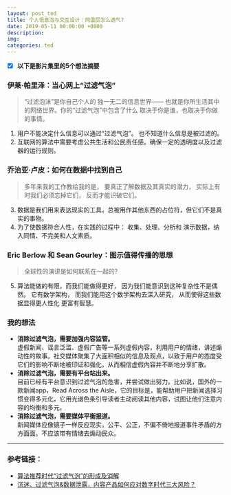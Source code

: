 ```yaml
---
layout: post_ted
title: 个人信息泡与交互设计：同温层怎么透气?
date: 2019-05-11 00:00:00 +0800
description:
img:
categories: ted
---
```


- [x] **以下是影片集里的5个想法摘要**

### 伊莱·帕里泽：当心网上“过滤气泡”
> “过滤泡沫”是你自己个人的 独一无二的信息世界—— 也就是你所生活其中的网络世界。你的“过滤气泡”中包含了什么 取决于你是谁，也取决于你做的事情。

1. 用户不能决定什么信息可以通过“过滤气泡”。 也不知道什么信息是被过滤的。
2. 互联网的算法中需要考虑公共生活和公民责任感。确保一定的透明度以及过滤器的运行规则。
 
### 乔治亚·卢皮：如何在数据中找到自己
> 多年来我的工作教给我的是， 要真正了解数据及其真实的潜力， 实际上有时我们必须忘掉它们， 反而才能识破它们。
 
3. 数据是我们用来表达现实的工具，总被用作其他东西的占位符，但它们不是真实的事物。
4. 为了使数据符合人性，在实践的过程中： 收集、处理、分析和 演示数据，纳入同情、不完美和人文素质。

### Eric Berlow 和 Sean Gourley：图示值得传播的思想
> 全球性的演讲是如何联系在一起的?

5. 算法能做的有限，而我们能做得更好， 因为我们能意识到这种复杂性不是偶然。 它有数学架构， 而我们能用这个数学架构去深入研究， 从而使得这些数据显得更人性化 更富有智慧。 
 
### 我的想法
- **消除过滤气泡，需要加强内容监管。**     
虚假新闻、谣言泛滥、虚假广告等一系列虚假内容，利用用户的情绪，讲述煽动性的故事。社交媒体聚集了大面积相似的信息及观点，以致于用户的态度受它们的影响不断地被印证和强化，从而相信虚假内容并不断地分享扩散。
- **消除过滤气泡，需要有平台站出来。**      
目前已经有平台意识到过滤气泡的危害，并尝试做出努力。比如说，国外的一款新闻app，Read Across the Aisle，它的目标是，能帮助用户把新闻选择习惯变得多元化，它用光谱色条引导读者主动阅读其他内容，试图让他们注意内容的均衡和多元。
- **消除过滤气泡，需要媒体平衡报道。**    
新闻媒体应像镜子一样反应现实，公平、公正，不偏不倚地报道事件矛盾的方方面面。不应该带有情绪去煽动民众。
 --------

### 参考链接：
- [算法推荐时代“过滤气泡”的形成及消解](http://www.sohu.com/a/297511102_700645)
- [沉迷、过滤气泡&数据泄露，内容产品如何应对数字时代三大风险？](http://www.chinaz.com/manage/2019/0103/977729.shtml)